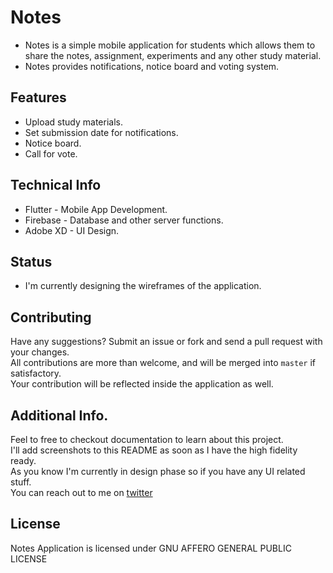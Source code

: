 # Notes
* Notes is a simple mobile application for students which allows them to share the notes, assignment, experiments  and any other study material.
* Notes provides notifications, notice board and voting system.  

## Features
* Upload study materials.
* Set submission date for notifications.
* Notice board.
* Call for vote.

## Technical Info
* Flutter - Mobile App Development.
* Firebase - Database and other server functions.
* Adobe XD - UI Design.

## Status
* I'm currently designing the wireframes of the application.


## Contributing
Have any suggestions? Submit an issue or fork and send a pull request with your changes.\
All contributions are more than welcome, and will be merged into `master` if satisfactory.\
Your contribution will be reflected inside the application as well.

## Additional Info.
Feel to free to checkout documentation to learn about this project.\
I'll add screenshots to this README as soon as I have the high fidelity ready.\
As you know I'm currently in design phase so if you have any UI related stuff.\
You can reach out to me on [twitter](https://twitter.com/gupta_shrinath)

## License
Notes Application is licensed under GNU AFFERO GENERAL PUBLIC LICENSE
